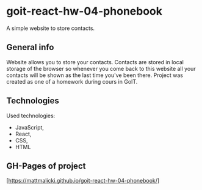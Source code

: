 # goit-react-hw-04-phonebook

A simple website to store contacts.

## General info

Website allows you to store your contacts. Contacts are stored in local storage
of the browser so whenever you come back to this website all your contacts will
be shown as the last time you've been there. Project was created as one of a
homework during cours in GoIT.

## Technologies

Used technologies:

- JavaScript,
- React,
- CSS,
- HTML

## GH-Pages of project

[https://mattmalicki.github.io/goit-react-hw-04-phonebook/]
